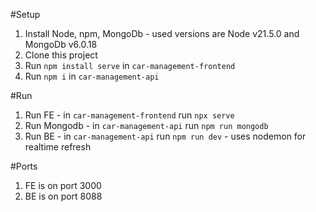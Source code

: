 #Setup

1. Install Node, npm, MongoDb - used versions are Node v21.5.0 and MongoDb v6.0.18
2. Clone this project
3. Run `npm install serve` in `car-management-frontend`
4. Run `npm i` in `car-management-api`

#Run

1. Run FE - in `car-management-frontend` run `npx serve`
2. Run Mongodb - in `car-management-api` run `npm run mongodb`
3. Run BE - in `car-management-api` run `npm run dev` - uses nodemon for realtime refresh

#Ports

1. FE is on port 3000
2. BE is on port 8088
